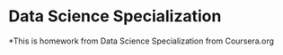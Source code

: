 # Data Science Specialization 
*This is homework from Data Science Specialization from Coursera.org
